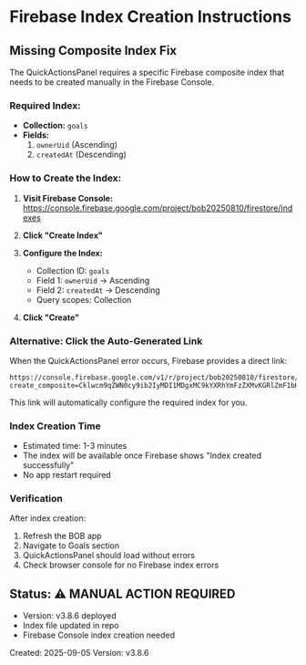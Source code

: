 # Firebase Index Creation Instructions

## Missing Composite Index Fix

The QuickActionsPanel requires a specific Firebase composite index that needs to be created manually in the Firebase Console.

### Required Index:
- **Collection:** `goals`
- **Fields:** 
  1. `ownerUid` (Ascending)
  2. `createdAt` (Descending)

### How to Create the Index:

1. **Visit Firebase Console:** https://console.firebase.google.com/project/bob20250810/firestore/indexes

2. **Click "Create Index"**

3. **Configure the Index:**
   - Collection ID: `goals`
   - Field 1: `ownerUid` → Ascending
   - Field 2: `createdAt` → Descending
   - Query scopes: Collection

4. **Click "Create"**

### Alternative: Click the Auto-Generated Link
When the QuickActionsPanel error occurs, Firebase provides a direct link:
```
https://console.firebase.google.com/v1/r/project/bob20250810/firestore/indexes?create_composite=Cklwcm9qZWN0cy9ib2IyMDI1MDgxMC9kYXRhYmFzZXMvKGRlZmF1bHQpL2NvbGxlY3Rpb25Hcm91cHMvZ29hbHMvaW5kZXhlcy9fEAEaDAoIb3duZXJVaWQQARoNCgljcmVhdGVkQXQQAhoMCghfX25hbWVfXxAC
```

This link will automatically configure the required index for you.

### Index Creation Time
- Estimated time: 1-3 minutes
- The index will be available once Firebase shows "Index created successfully"
- No app restart required

### Verification
After index creation:
1. Refresh the BOB app
2. Navigate to Goals section
3. QuickActionsPanel should load without errors
4. Check browser console for no Firebase index errors

## Status: ⚠️ MANUAL ACTION REQUIRED
- Version: v3.8.6 deployed
- Index file updated in repo
- Firebase Console index creation needed

Created: 2025-09-05
Version: v3.8.6

